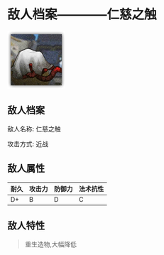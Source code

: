 # 敌人档案————仁慈之触

![仁慈之触](./eneIcons/仁慈之触.png)

## 敌人档案

敌人名称: 仁慈之触

攻击方式: 近战

## 敌人属性

| 耐久      | 攻击力  | 防御力 | 法术抗性 |
|---------|------|-----|------|
| D+ | B | D | C |

## 敌人特性
> 重生造物,大幅降低
